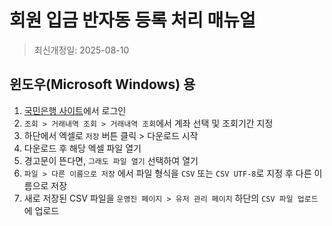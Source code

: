 # 회원 입금 반자동 등록 처리 매뉴얼

> 최신개정일: 2025-08-10

## 윈도우(Microsoft Windows) 용

1. [국민은행 사이트](https://www.kbstar.com/)에서 로그인
2. `조회 > 거래내역 조회 > 거래내역 조회`에서 계좌 선택 및 조회기간 지정
3. 하단에서 엑셀로 `저장` 버튼 클릭 > 다운로드 시작
4. 다운로드 후 해당 엑셀 파일 열기
5. 경고문이 뜬다면, `그래도 파일 열기` 선택하여 열기
6. `파일 > 다른 이름으로 저장` 에서 파일 형식을 `CSV` 또는 `CSV UTF-8`로 지정 후 다른 이름으로 저장
7. 새로 저장된 CSV 파일을 `운영진 페이지 > 유저 관리 페이지` 하단의 `CSV 파일 업로드`에 업로드
